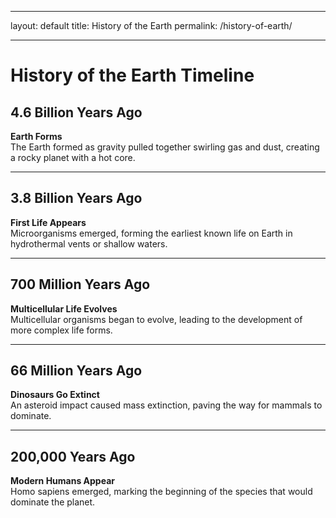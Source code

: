 
---
layout: default
title: History of the Earth
permalink: /history-of-earth/

---

# History of the Earth Timeline

## 4.6 Billion Years Ago
**Earth Forms**  
The Earth formed as gravity pulled together swirling gas and dust, creating a rocky planet with a hot core.

---

## 3.8 Billion Years Ago
**First Life Appears**  
Microorganisms emerged, forming the earliest known life on Earth in hydrothermal vents or shallow waters.

---

## 700 Million Years Ago
**Multicellular Life Evolves**  
Multicellular organisms began to evolve, leading to the development of more complex life forms.

---

## 66 Million Years Ago
**Dinosaurs Go Extinct**  
An asteroid impact caused mass extinction, paving the way for mammals to dominate.

---

## 200,000 Years Ago
**Modern Humans Appear**  
Homo sapiens emerged, marking the beginning of the species that would dominate the planet.

